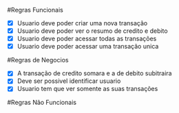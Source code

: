 #Regras Funcionais

- [x] Usuario deve poder criar uma nova transação
- [x] Usuario deve poder ver o resumo de credito e debito
- [x] Usuario deve poder acessar todas as transações
- [x] Usuario deve poder acessar uma transação unica

#Regras de Negocios

- [x] A transação de credito somara e a de debito subitraira
- [x] Deve ser possivel identificar usuario
- [x] Usuario tem que ver somente as suas transações

#Regras Não Funcionais
